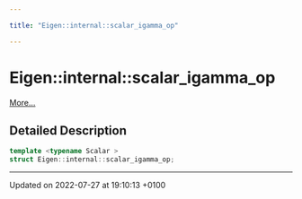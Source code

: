 ```yaml
---

title: "Eigen::internal::scalar_igamma_op"

---
```


# Eigen::internal::scalar_igamma_op



 [More...](#detailed-description)

## Detailed Description

```cpp
template <typename Scalar >
struct Eigen::internal::scalar_igamma_op;
```

-------------------------------

Updated on 2022-07-27 at 19:10:13 +0100